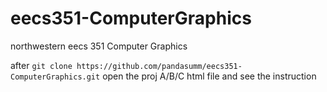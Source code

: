 # eecs351-ComputerGraphics
northwestern eecs 351 Computer Graphics

after `git clone https://github.com/pandasumm/eecs351-ComputerGraphics.git`
open the proj A/B/C html file and see the instruction
